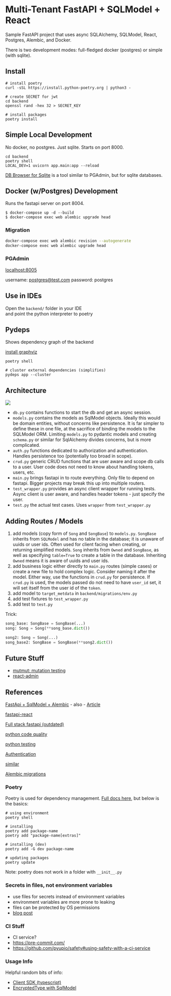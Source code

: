 # Multi-Tenant FastAPI + SQLModel + React

Sample FastAPI project that uses async SQLAlchemy, SQLModel, React,
Postgres, Alembic, and Docker.

There is two development modes:
full-fledged docker (postgres) or simple (with sqlite).

## Install

```shell
# install poetry
curl -sSL https://install.python-poetry.org | python3 -

# create SECRET for jwt
cd backend
openssl rand -hex 32 > SECRET_KEY

# install packages
poetry install
```

## Simple Local Development

No docker, no postgres. Just sqlite. Starts on port 8000.

```shell
cd backend
poetry shell
LOCAL_DEV=1 uvicorn app.main:app --reload
```

[DB Browser for Sqlite](https://sqlitebrowser.org) is a tool similar to PGAdmin,
but for sqlite databases.

## Docker (w/Postgres) Development

Runs the fastapi server on port 8004.

```shell
$ docker-compose up -d --build
$ docker-compose exec web alembic upgrade head
```

### Migration

```sh
docker-compose exec web alembic revision --autogenerate
docker-compose exec web alembic upgrade head
```

### PGAdmin

[localhost:8005](http://localhost:8005)

username: postgres@test.com
password: postgres

## Use in IDEs

Open the `backend/` folder in your IDE  
and point the python interpreter to poetry

## Pydeps

Shows dependency graph of the backend

[install graphviz](https://www.graphviz.org/download/)

```shell
poetry shell

# cluster external dependencies (simplifies)
pydeps app --cluster
```

## Architecture

![](./backend/app.svg)

- `db.py` contains functions to start the db and get an async session.
- `models.py` contains the models as SqlModel objects.
  Ideally this would be domain entities, without concerns
  like persistence. It is far simpler to define these in one file,
  at the sacrifice of binding the models to the SQLModel ORM.
  Limiting `models.py` to pydantic models and creating
  `schema.py` or similar for SqlAlchemy divides concerns,
  but is more complicated.
- `auth.py` functions dedicated to authorization and authentication.
  Handles persistence too (potentially too broad in scope).
- `crud.py` generic CRUD functions that are user aware and scope db calls to a user.
  User code does not need to know about handling tokens, users, etc.
- `main.py` brings fastapi in to route everything. Only file to depend on fastapi.
  Bigger projects may break this up into multiple routers.
- `test_wrapper.py` provides an async client wrapper for running tests.
  Async client is user aware, and handles header tokens - just specify the user.
- `test.py` the actual test cases. Uses `wrapper` from `test_wrapper.py`

## Adding Routes / Models

1. add models (copy form of `Song` and `SongBase`) to `models.py`.
   `SongBase` inherits from `SQLModel` and has no table in the database;
   it is unaware of uuids or user ids. Often used for client facing when
   creating, or returning simplified models.
   `Song` inherits from `Owned` and `SongBase`,
   as well as specifying `table=True` to create a table in the database.
   Inheriting `Owned` means it is aware of uuids and user ids.
2. add business logic either directly to `main.py` routes (simple cases) or
   create a new file to hold complex logic. Consider naming it after the model.
   Either way, use the functions in `crud.py` for persistence. If `crud.py` is used,
   the models passed do not need to have `user_id` set, it will set itself from
   the user id of the `token`.
3. add model to `target_metdata` in `backend/migrations/env.py`
4. add test fixtures to `test_wrapper.py`
5. add test to `test.py`

Trick:

```python
song_base: SongBase = SongBase(...)
song: Song = Song(**song_base.dict())

song2: Song = Song(...)
song_base2: SongBase = SongBase(**song2.dict())
```

## Future Stuff

- [mutmut: mutation testing](https://mutmut.readthedocs.io/en/latest/index.html)
- [react-admin](https://marmelab.com/react-admin/)

## References

[FastApi + SqlModel + Alembic](https://github.com/testdrivenio/fastapi-sqlmodel-alembic) - also - [Article](https://testdriven.io/blog/fastapi-sqlmodel/)

[fastapi-react](https://github.com/Buuntu/fastapi-react)

[Full stack fastapi (outdated)](https://github.com/tiangolo/full-stack-fastapi-postgresql)

[python code quality](https://testdriven.io/blog/python-code-quality/)

[python testing](https://testdriven.io/blog/testing-python/)

[Authentication](https://fastapi.tiangolo.com/tutorial/security/oauth2-jwt)

[similar](https://github.com/keyj9/crud-fastapi-sqlmodel-docker-postgresql-reactjs)

[Alembic migrations](https://stackoverflow.com/questions/68932099/how-to-get-alembic-to-recognise-sqlmodel-database-model)

### Poetry

Poetry is used for dependency management. [Full docs here](https://python-poetry.org/docs/cli/), but below is the basics:

```shell
# using environment
poetry shell

# installing
poetry add package-name
poetry add "package-name[extras]"

# installing (dev)
poetry add -G dev package-name

# updating packages
poetry update
```

Note: poetry does not work in a folder with `__init__.py`

### Secrets in files, not environment variables

- use files for secrets instead of environment variables
- environment variables are more prone to leaking
- files can be protected by OS permissions
- [blog post](https://blog.diogomonica.com//2017/03/27/why-you-shouldnt-use-env-variables-for-secret-data/)

### CI Stuff

- CI service?
- https://pre-commit.com/
- https://github.com/pyupio/safety#using-safety-with-a-ci-service

### Usage Info

Helpful random bits of info:

- [Client SDK (typescript)](https://fastapi.tiangolo.com/advanced/generate-clients/)
- [EncryptedType with SqlModel](https://github.com/tiangolo/sqlmodel/issues/447)
